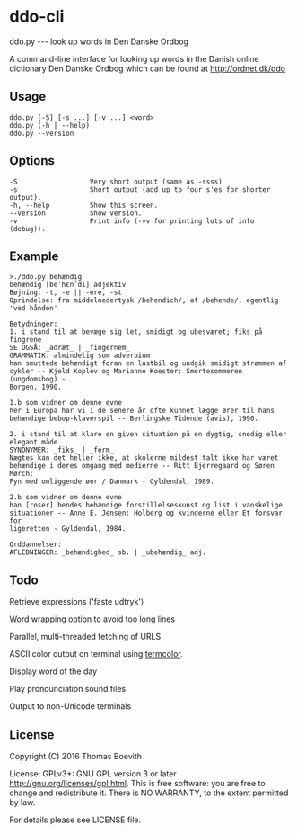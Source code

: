 # ddo-cli

ddo.py --- look up words in Den Danske Ordbog

A command-line interface for looking up words in the Danish online dictionary
Den Danske Ordbog which can be found at http://ordnet.dk/ddo

## Usage
    ddo.py [-S] [-s ...] [-v ...] <word>
    ddo.py (-h | --help)
    ddo.py --version

## Options
    -S                  Very short output (same as -ssss)
    -s                  Short output (add up to four s'es for shorter output).
    -h, --help          Show this screen.
    --version           Show version.
    -v                  Print info (-vv for printing lots of info (debug)).

## Example
    >./ddo.py behændig
    behændig [beˈhεnˀdi] adjektiv
    Bøjning: -t, -e || -ere, -st
    Oprindelse: fra middelnedertysk /behendich/, af /behende/, egentlig 'ved hånden'

    Betydninger:
    1. i stand til at bevæge sig let, smidigt og ubesværet; fiks på fingrene
    SE OGSÅ: _adræt_ | _fingernem_
    GRAMMATIK: almindelig som adverbium
    han smuttede behændigt foran en lastbil og undgik smidigt strømmen af
    cykler -- Kjeld Koplev og Marianne Koester: Smertesommeren (ungdomsbog) -
    Borgen, 1990.

    1.b som vidner om denne evne
    her i Europa har vi i de senere år ofte kunnet lægge ører til hans
    behændige bebop-klaverspil -- Berlingske Tidende (avis), 1990.

    2. i stand til at klare en given situation på en dygtig, snedig eller elegant måde
    SYNONYMER: _fiks_ | _ferm_
    Nægtes kan det heller ikke, at skolerne mildest talt ikke har været
    behændige i deres omgang med medierne -- Ritt Bjerregaard og Søren Mørch:
    Fyn med omliggende øer / Danmark - Gyldendal, 1989.

    2.b som vidner om denne evne
    han [roser] hendes behændige forstillelseskunst og list i vanskelige
    situationer -- Anne E. Jensen: Holberg og kvinderne eller Et forsvar for
    ligeretten - Gyldendal, 1984.

    Orddannelser:
    AFLEDNINGER: _behændighed_ sb. | _ubehændig_ adj.

## Todo

Retrieve expressions ('faste udtryk')

Word wrapping option to avoid too long lines

Parallel, multi-threaded fetching of URLS

ASCII color output on terminal using
[termcolor](https://pypi.python.org/pypi/termcolor).

Display word of the day

Play pronounciation sound files

Output to non-Unicode terminals

## License
Copyright (C) 2016 Thomas Boevith

License: GPLv3+: GNU GPL version 3 or later <http://gnu.org/licenses/gpl.html>.
This is free software: you are free to change and redistribute it. There is NO
WARRANTY, to the extent permitted by law.

For details please see LICENSE file.
